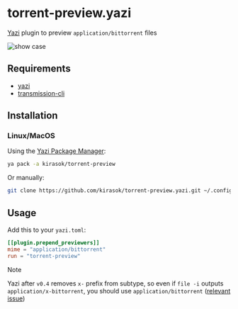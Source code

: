 # torrent-preview.yazi

[Yazi](https://github.com/sxyazi/yazi) plugin to preview `application/bittorrent` files

![show case](https://github.com/kirasok/torrent-preview.yazi/assets/75790517/6f215e6d-bb19-46f4-b606-9241594028ff)

## Requirements

- [yazi](https://github.com/sxyazi/yazi)
- [transmission-cli](https://github.com/transmission/transmission)

## Installation

### Linux/MacOS

Using the [Yazi Package Manager](https://yazi-rs.github.io/docs/cli/#package-manager):

```sh
ya pack -a kirasok/torrent-preview
```

Or manually:

```sh
git clone https://github.com/kirasok/torrent-preview.yazi.git ~/.config/yazi/plugins/torrent-preview.yazi
```

## Usage

Add this to your `yazi.toml`:

```toml
[[plugin.prepend_previewers]]
mime = "application/bittorrent"
run = "torrent-preview"
```

> [!NOTE]
> Yazi after `v0.4` removes `x-` prefix from subtype, so even if `file -i` outputs `application/x-bittorrent`, you should use `application/bittorrent` ([relevant issue](https://github.com/kirasok/torrent-preview.yazi/issues/2))


